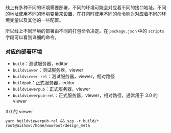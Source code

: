 线上有多种不同的环境需要部署，不同的环境可能会对应着不同的接口地址。不同的地址使用不同的环境变量来设置，在打包时使用不同的命令则对对应着不同的环境变量以及其他的一些配置。

所以线上不同环境的部署由不同的打包命令决定。在 `package.json` 中的 `scripts` 字段可以看到详细的命令。

### 对应的部署环境

- `build`：测试服务器，editor
- `buildviewer`：测试服务器，viewer
- `buildviewer-rel`：测试服务器，viewer，相对路径
- `buildpub`：正式服务器，editor
- `buildviewerpub`：正式服务器，viewer
- `buildviewerpub-rel`：正式服务器，viewer，相对路径，通常用于 3.0 的 viewer

3.0 的 viewer

```shell
yarn buildviewerpub-rel && scp -r build/* root@aishow:/home/wwwroot/design_meta
```